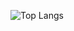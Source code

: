 ![Top Langs](https://github-readme-stats.vercel.app/api/top-langs/?username=StormLight14&theme=dark)
